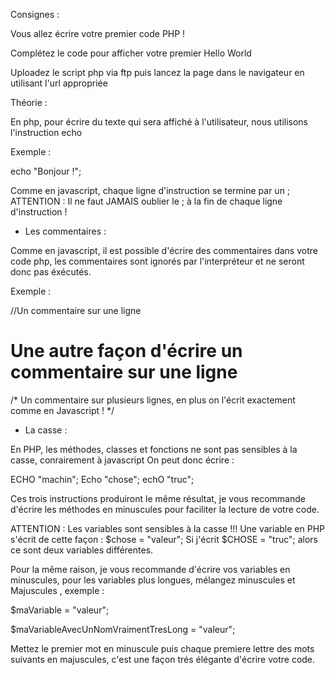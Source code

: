 Consignes :

Vous allez écrire votre premier code PHP !

Complétez le code pour afficher votre premier Hello World

Uploadez le script php via ftp puis lancez la page dans le navigateur en utilisant l'url appropriée



Théorie :

En php, pour écrire du texte qui sera affiché à l'utilisateur, nous utilisons l'instruction echo

Exemple :

echo "Bonjour !";


Comme en javascript, chaque ligne d'instruction se termine par un ;
ATTENTION : Il ne faut JAMAIS oublier le ; à la fin de chaque ligne d'instruction !


- Les commentaires :

Comme en javascript, il est possible d'écrire des commentaires dans votre code php, les commentaires sont ignorés
par l'interpréteur et ne seront donc pas éxécutés.

Exemple :

//Un commentaire sur une ligne
# Une autre façon d'écrire un commentaire sur une ligne
/* Un commentaire sur plusieurs lignes,
en plus on l'écrit exactement comme en Javascript ! */


- La casse :

 En PHP, les méthodes, classes et fonctions ne sont pas sensibles à la casse, conrairement à javascript
 On peut donc écrire :

 ECHO "machin";
 Echo "chose";
 echO "truc";

 Ces trois instructions produiront le même résultat, je vous recommande d'écrire les méthodes en minuscules pour faciliter
 la lecture de votre code.

 ATTENTION : Les variables sont sensibles à la casse !!!
 Une variable en PHP s'écrit de cette façon : $chose = "valeur";
 Si j'écrit $CHOSE = "truc"; alors ce sont deux variables différentes.

 Pour la même raison, je vous recommande d'écrire vos variables en minuscules, pour les variables plus longues, mélangez
 minuscules et Majuscules , exemple :

 $maVariable = "valeur";

 $maVariableAvecUnNomVraimentTresLong = "valeur";

 Mettez le premier mot en minuscule puis chaque premiere lettre des mots suivants en majuscules, c'est une façon trés
 élégante d'écrire votre code.
